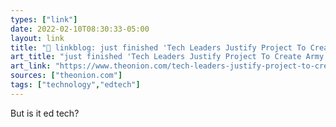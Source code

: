 ```yaml
---
types: ["link"]
date: 2022-02-10T08:30:33-05:00
layout: link
title: "🔗 linkblog: just finished 'Tech Leaders Justify Project To Create Army Of AI-Controlled Bulletproof Grizzly Bears As Inevitable Part Of Progress'"
art_title: "just finished 'Tech Leaders Justify Project To Create Army Of AI-Controlled Bulletproof Grizzly Bears As Inevitable Part Of Progress"
art_link: "https://www.theonion.com/tech-leaders-justify-project-to-create-army-of-ai-contr-1848402815"
sources: ["theonion.com"]
tags: ["technology","edtech"]
---
```

But is it ed tech?
